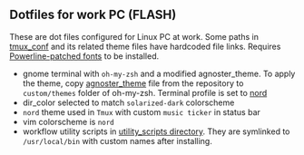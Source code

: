 ## Dotfiles for work PC (FLASH)

These are dot files configured for Linux PC at work. Some paths in [tmux_conf](.tmux_conf)
and its related theme files have hardcoded file links. Requires [Powerline-patched
fonts](https://github.com/powerline/fonts) to be installed.

* gnome terminal with `oh-my-zsh` and a modified agnoster_theme.
  To apply the theme, copy [agnoster_theme](agnoster.zsh-theme) file from the
  repository to `custom/themes` folder of oh-my-zsh. Terminal profile is set to [nord](https://github.com/arcticicestudio/nord-gnome-terminal)
* dir_color selected to match `solarized-dark` colorscheme
* `nord` theme used in `Tmux` with custom `music ticker` in status bar
* vim colorscheme is `nord`
* workflow utility scripts in [utility_scripts directory](utility_scripts).
  They are symlinked to `/usr/local/bin` with custom names after installing.

